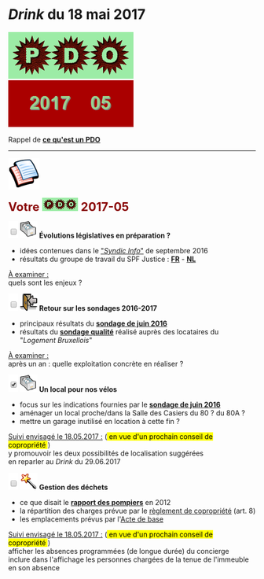 # *Drink* du 18 mai 2017

![](PDO.png) ![](2017-05.gif)

Rappel de [**ce qu'est un PDO**](https://brab80webscom.github.io/facebookfeeds/Drink_20170330/PDO_definition.html)

---

![](pages.png)

<b><font size="5" color="#8A0808">Votre <img src="PDO_small.png"> 2017-05</font></b>

![](vide.png) ![](newPDOfile.png) **&Eacute;volutions législatives en préparation ?**  
* idées contenues dans le ["*Syndic Info*"](Syndic_Info_48.pdf) de septembre 2016  
* résultats du groupe de travail du SPF Justice : [**FR**](https://cdn.nimbu.io/s/1jn2gqe/assets/Mede-eigendom_beleidsaanbeveling_FR_Spreads.pdf) - [**NL**](https://cdn.nimbu.io/s/1jn2gqe/assets/Mede-eigendom_beleidsaanbeveling_NL_Spreads.pdf)

<u>&Agrave; examiner :</u>  
quels sont les enjeux ?  

![](vide.png) ![](ForUs.png) **Retour sur les sondages 2016-2017**  

* principaux résultats du [**sondage de juin 2016**](https://drive.google.com/file/d/0B_p7giU0NqM8d1VKdmJaZEF6Tk0/preview)  
* résultats du [**sondage qualité**](LBW_02_extraits.pdf) réalisé auprès des locataires du "*Logement Bruxellois*"

<u>&Agrave; examiner :</u>  
après un an : quelle exploitation concrète en réaliser ?  

![](plein.png) ![](newPDOfile.png) **Un local pour nos vélos**  
* focus sur les indications fournies par le [**sondage de juin 2016**](https://drive.google.com/open?id=0B_p7giU0NqM8ZjE1eTJsMHg1d3c)  
* aménager un local proche/dans la Salle des Casiers du 80 ? du 80A ?  
* mettre un garage inutilisé en location à cette fin ?  

<u>Suivi envisagé le 18.05.2017 :</u>  (<mark>&nbsp;en vue d'un prochain conseil de copropriété&nbsp;</mark>)  
y promouvoir les deux possibilités de localisation suggérées  
en reparler au *Drink* du 29.06.2017  

![](vide.png) ![](itemAG.png) **Gestion des déchets**  
* ce que disait le [**rapport des pompiers**](https://docs.google.com/viewer?a=v&pid=sites&srcid=ZGVmYXVsdGRvbWFpbnxicmFiODBpbnZlbnQyMDE2fGd4Ojc4ODk3ZDVkOGI5N2MwMjk) en 2012  
* la répartition des charges prévue par le [règlement de copropriété](https://drive.google.com/open?id=0B_p7giU0NqM8bEJWclY4V1FESDQ) (art. 8)  
* les emplacements prévus par l'[Acte de base](http://brab80.webs.com/Acte_de_Base.pdf)  

<u>Suivi envisagé le 18.05.2017 :</u>  (<mark>&nbsp;en vue d'un prochain conseil de copropriété&nbsp;</mark>)   
afficher les absences programmées (de longue durée) du concierge  
inclure dans l'affichage les personnes chargées de la tenue de l'immeuble en son absence  
